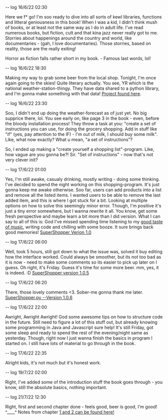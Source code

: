 -- log 16/6/22 02:30

Here we f* go! I'm soo ready to dive into all sorts of kewl libraries, functions and litteral geniousness in this book!
When I was a kid, I didn't think mush of books, or at least not the same way as I do in adult life.
I've read numerous books, but fiction, cult and that kina jazz never really got to me. Storries about happenings around the country and 
world, like documentaries - (gah, I love documentaries). Those storries, based on reality, those are the really exiting!

Horror as fiction falls rather short in my book. - Famous last words, lol!

-- log 16/6/22 18:30

Making my way to grab some beer from the local shop. Tonight, I'm once again going to the skies! Quite literary actually. You see, YR which is the
national weather-station-thingy. They have data shared to a python library, and I'm gonna make something with that data!
[Project found here](https://pypi.org/project/python-yr/).

-- log 16/6/22 23:30

Soo, I didn't end up doing the weather-forecast as of just yet. No big supprice there, lol. You see early on, like page 3 in the book - even, before the bloody installation process! They throw a task at you: "create a set of instructions you can use, for doing the grocery shopping. Add in stuff like "if" (yes, pay attention to the IF) - I'm out of milk, I should buy some milk". Like, what now exactly? What u mean, "a set of instructions"? 

So, I ended up making a "create yourself a shopping list"-program. Like, how vague are you gonna be?! Sir. "Set of instructions" - now that's not very clever init? 

-- log 17/6/22 01:00

Yes, I'm still awake, casualy drinking, mostly writing - doing some thinking. I've decided to spend the night working on this shopping-program. It's just gonna keep me awake otherwise. Soo far, users can add products into a list and remove all the listed items. I wanted users to be able to remove the last added item, and this is where I got stuck for a bit. Looking at multiple options on how to solve this seemingly minor error. Though, I'm positive it's just a tiny error somewhere, but I wanna rewrite it all. You know, get some fresh perspective and maybe learn a bit more than I did version. What I can say to all of this is: God I've missed spending time listening to my [good taste of music](https://open.spotify.com/playlist/7GKqT5NA70ngPBX8XMdwZV?si=d77c8a69df5747c6), writing code and chilling with some booze. It sure brings back good memories! [SuperShopper Verion 1.0](https://github.com/p3k4/Skewl/blob/main/storage.py)

-- log 17/6/22 06:00

Well, took 5 hours, still got down to what the issue was, solved it buy editing how the interface worked. Could always be smoother, but its not too bad as it is now - need to make some comments so its easier to pick up later on I guess. Oh right, it's Friday. Guess it's time for some more beer. mm, yes, it is indeed. :D
[SuperShopper version 1.0.5](https://github.com/p3k4/Skewl/blob/main/SuperShoper1.0.5.py)

-- log 17/6/22 06:20

There, those lovely comments <3. Sober-me gonna thank me later. [SuperShopper.py --Version 1.0.6](https://github.com/p3k4/Skewl/blob/main/SuperShoper1.0.6.py)

-- log 17/6/22 22:00

Awright, Awright Awright! God some awesome tips on how to structure code in the future. Still need to figure a lot of this stuff out, but already knowing some programming in Java and Javascript sure help! It's still Friday, got some sleep and ready to spend the rest of the evening/night same as yesterday. Though, right now I just wanna finish the basics in program I started on. I still have lots of material to go through in the book.

-- log 17/6/22 22:35

Alright kids, it's not much but it's honest work.

-- log 19/7/22 02:00

Right, I've added some of the introduction stuff the book goes through - you know, still the absolute basics, nothing important. 

-- log 21/7/22 12:30

Right, first and second chapter done - feels good, beer is good, I'm good! ^____^
Notes from chapter [1 and 2 can be found here!](https://github.com/p3k4/Skewl/blob/main/kap%201-2.py)

